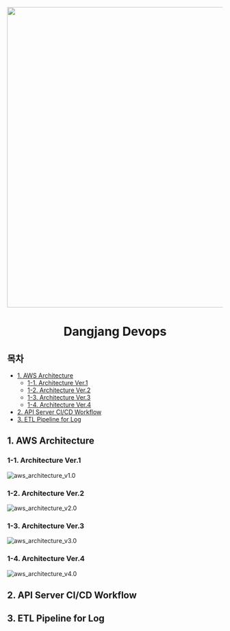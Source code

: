 <div align=center>
  <img src="https://github.com/co-niverse/dangjang-devops/assets/101033262/5d05d46a-9ffc-4e89-afb2-b65f4eebb7f1" height=700></img>
  
  # Dangjang Devops
  
</div>

## 목차
- [1. AWS Architecture](#1-aws-architecture)
  - [1-1. Architecture Ver.1](#1-1-architecture-ver1)
  - [1-2. Architecture Ver.2](#1-2-architecture-ver2)
  - [1-3. Architecture Ver.3](#1-3-architecture-ver3)
  - [1-4. Architecture Ver.4](#1-4-architecture-ver4)
- [2. API Server CI/CD Workflow](#2-api-server-cicd-workflow)
- [3. ETL Pipeline for Log](#3-etl-pipeline-for-log)


## 1. AWS Architecture
### 1-1. Architecture Ver.1
![aws_architecture_v1.0](https://github.com/co-niverse/dangjang-devops/assets/101033262/0a4d709d-f319-4517-8977-ddeee41c7a4e)

### 1-2. Architecture Ver.2
![aws_architecture_v2.0](https://github.com/co-niverse/dangjang-devops/assets/101033262/2246302b-758d-477f-b38c-cb4387e61634)

### 1-3. Architecture Ver.3
![aws_architecture_v3.0](https://github.com/co-niverse/dangjang-devops/assets/101033262/61740bd3-50d2-4037-86f1-9b56651d44f4)

### 1-4. Architecture Ver.4
![aws_architecture_v4.0](https://github.com/co-niverse/dangjang-devops/assets/101033262/898ecbc4-f6f8-40c7-aa20-b05578bc7721)

## 2. API Server CI/CD Workflow

## 3. ETL Pipeline for Log
